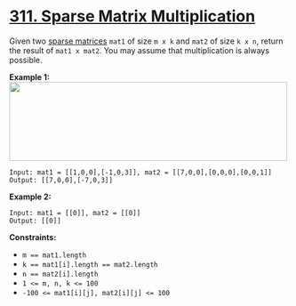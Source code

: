 # [311. Sparse Matrix Multiplication](https://leetcode.com/problems/sparse-matrix-multiplication/description/?envType=study-plan-v2&envId=premium-algo-100)

Given two <a href="https://en.wikipedia.org/wiki/Sparse_matrix" target="_blank">sparse matrices</a> `mat1` of size `m x k` and `mat2` of size `k x n`, return the result of `mat1 x mat2`. You may assume that multiplication is always possible.

**Example 1:** 
<img alt="" src="https://assets.leetcode.com/uploads/2021/03/12/mult-grid.jpg" style="width: 500px; height: 142px;">

```
Input: mat1 = [[1,0,0],[-1,0,3]], mat2 = [[7,0,0],[0,0,0],[0,0,1]]
Output: [[7,0,0],[-7,0,3]]
```

**Example 2:** 

```
Input: mat1 = [[0]], mat2 = [[0]]
Output: [[0]]
```

**Constraints:** 

- `m == mat1.length`
- `k == mat1[i].length == mat2.length`
- `n == mat2[i].length`
- `1 <= m, n, k <= 100`
- `-100 <= mat1[i][j], mat2[i][j] <= 100`